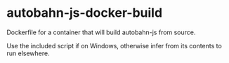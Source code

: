 # autobahn-js-docker-build

Dockerfile for a container that will build autobahn-js from source.

Use the included script if on Windows, otherwise infer from its contents to run elsewhere.